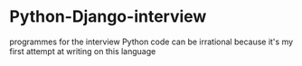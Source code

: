 # Python-Django-interview
programmes for the interview
Python code can be irrational because it's my first attempt at writing on this language
